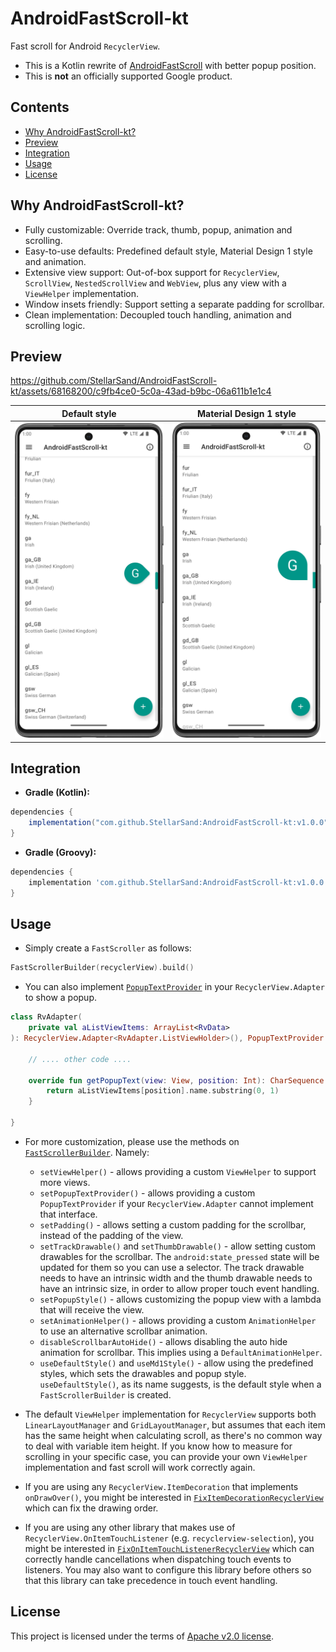# AndroidFastScroll-kt

Fast scroll for Android `RecyclerView`.

- This is a Kotlin rewrite of [AndroidFastScroll](https://github.com/zhanghai/AndroidFastScroll) with better popup position.
- This is **not** an officially supported Google product.


## Contents
- [Why AndroidFastScroll-kt?](#why-androidfastscroll-kt)
- [Preview](#preview)
- [Integration](#integration)
- [Usage](#usage)
- [License](#license)



## Why AndroidFastScroll-kt?
- Fully customizable: Override track, thumb, popup, animation and scrolling.
- Easy-to-use defaults: Predefined default style, Material Design 1 style and animation.
- Extensive view support: Out-of-box support for `RecyclerView`, `ScrollView`, `NestedScrollView` and `WebView`, plus any view with a `ViewHelper` implementation.
- Window insets friendly: Support setting a separate padding for scrollbar.
- Clean implementation: Decoupled touch handling, animation and scrolling logic.



## Preview

https://github.com/StellarSand/AndroidFastScroll-kt/assets/68168200/c9fb4ce0-5c0a-43ad-b9bc-06a611b1e1c4


| Default style | Material Design 1 style |
| - | - |
| <img src="assets/default_style.png" width="250" /> | <img src="assets/MD1_style.png" width="250" /> |



## Integration

- **Gradle (Kotlin):**
```gradle
dependencies {
    implementation("com.github.StellarSand:AndroidFastScroll-kt:v1.0.0")
}
```

- **Gradle (Groovy):**
```gradle
dependencies {
    implementation 'com.github.StellarSand:AndroidFastScroll-kt:v1.0.0'
}
```



## Usage
- Simply create a `FastScroller` as follows:
```kotlin
FastScrollerBuilder(recyclerView).build()
```

- You can also implement [`PopupTextProvider`](library/src/main/java/me/stellarsand/android/fastscroll/PopupTextProvider.kt) in your `RecyclerView.Adapter` to show a popup.
```kotlin
class RvAdapter(
    private val aListViewItems: ArrayList<RvData>
): RecyclerView.Adapter<RvAdapter.ListViewHolder>(), PopupTextProvider {
    
    // .... other code ....
    
    override fun getPopupText(view: View, position: Int): CharSequence {
        return aListViewItems[position].name.substring(0, 1)
    }

}
```

- For more customization, please use the methods on [`FastScrollerBuilder`](library/src/main/java/me/stellarsand/android/fastscroll/FastScrollerBuilder.kt). Namely:
    - `setViewHelper()` - allows providing a custom `ViewHelper` to support more views.
    - `setPopupTextProvider()` - allows providing a custom `PopupTextProvider` if your `RecyclerView.Adapter` cannot implement that interface.
    - `setPadding()` - allows setting a custom padding for the scrollbar, instead of the padding of the view.
    - `setTrackDrawable()` and `setThumbDrawable()` - allow setting custom drawables for the scrollbar. The `android:state_pressed` state will be updated for them so you can use a selector. The track drawable needs to have an intrinsic width and the thumb drawable needs to have an intrinsic size, in order to allow proper touch event handling.
    - `setPopupStyle()` - allows customizing the popup view with a lambda that will receive the view.
    - `setAnimationHelper()` - allows providing a custom `AnimationHelper` to use an alternative scrollbar animation.
    - `disableScrollbarAutoHide()` - allows disabling the auto hide animation for scrollbar. This implies using a `DefaultAnimationHelper`.
    - `useDefaultStyle()` and `useMd1Style()` - allow using the predefined styles, which sets the drawables and popup style. `useDefaultStyle()`, as its name suggests, is the default style when a `FastScrollerBuilder` is created.

- The default `ViewHelper` implementation for `RecyclerView` supports both `LinearLayoutManager` and `GridLayoutManager`, but assumes that each item has the same height when calculating scroll, as there's no common way to deal with variable item height. If you know how to measure for scrolling in your specific case, you can provide your own `ViewHelper` implementation and fast scroll will work correctly again.

- If you are using any `RecyclerView.ItemDecoration` that implements `onDrawOver()`, you might be interested in [`FixItemDecorationRecyclerView`](library/src/main/java/me/stellarsand/android/fastscroll/FixItemDecorationRecyclerView.kt) which can fix the drawing order.

- If you are using any other library that makes use of `RecyclerView.OnItemTouchListener` (e.g. `recyclerview-selection`), you might be interested in [`FixOnItemTouchListenerRecyclerView`](library/src/main/java/me/stellarsand/android/fastscroll/FixOnItemTouchListenerRecyclerView.kt) which can correctly handle cancellations when dispatching touch events to listeners. You may also want to configure this library before others so that this library can take precedence in touch event handling.



## License
This project is licensed under the terms of [Apache v2.0 license](https://github.com/StellarSand/AndroidFastScroll-kt/blob/main/LICENSE).
